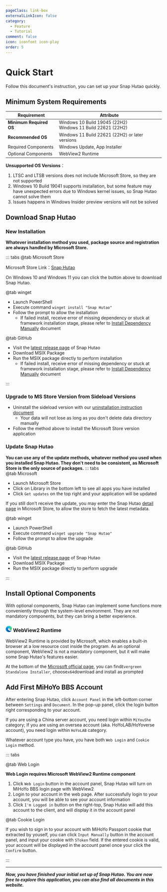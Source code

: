 ```yaml
---
pageClass: link-box
externalLinkIcon: false
category:
  - Feature
  - Tutorial
comment: false
icon: iconfont icon-play
order: 5
---
```


# Quick Start

Follow this document's instruction, you can set up your Snap Hutao quickly.

## <HopeIcon icon="iconfont icon-windows" size="1.7rem" color="rgb(0, 168, 232)" /> Minimum System Requirements

| Requirement             | Attribute                                                        |
| ----------------------- | ---------------------------------------------------------------- |
| **Minimum Required OS** | Windows 10 Build 19045 (22H2)<br/> Windows 11 Build 22621 (22H2) |
| **Recommended OS**      | Windows 11 Build 22621 (22H2) or later versions                  |
| Required Components     | Windows Update, App Installer                                    |
| Optional Components     | WebView2 Runtime                                                 |

**Unsupported OS Versions**：

1. LTSC and LTSB versions does not include Microsoft Store, so they are not supported
2. Windows 10 Build 19041 supports installation, but some feature may have unexpected errors due to Windows kernel issues,
   so Snap Hutao cannot solve them
3. Issues happens in Windows Insider preview versions will not be solved

## <HopeIcon icon="iconfont icon-cache" size="1.8rem" color="rgb(128, 161, 255)" /> Download Snap Hutao

### New Installation

**Whatever installation method you used, package source and registration are always handled by Microsoft Store.**

::: tabs
@tab Microsoft Store
<ms-store-badge
productid="9PH4NXJ2JN52"
theme="auto">
</ms-store-badge>

Microsoft Store Link：[Snap Hutao](https://apps.microsoft.com/store/detail/snap-hutao/9PH4NXJ2JN52)

On Windows 10 and Windows 11 you can click the button above to download Snap Hutao.

@tab winget

- Launch PowerShell
- Execute command `winget install "Snap Hutao"`
- Follow the prompt to allow the installation
  - If failed install, receive error of missing dependency or stuck at framework installation stage, please refer to
    [Install Dependency Manually](advanced/dependency.md) document

@tab GitHub

- Visit the [latest release page](https://github.com/DGP-Studio/Snap.Hutao/releases/latest/) of Snap Hutao
- Download MSIX Package
- Run the MSIX package directly to perform installation
  - If failed install, receive error of missing dependency or stuck at framework installation stage, please refer to
    [Install Dependency Manually](advanced/dependency.md) document

:::

### <HopeIcon icon="iconfont icon-refresh" size="1.5rem" color="rgb(127, 186, 0)" /> Upgrade to MS Store Version from Sideload Versions

- Uninstall the sideload version with our [uninstallation instruction document](/advanced/uninstall.html)
  - Your data will not lose as long as you don't delete data directory manually
- Follow the method above to install the Microsoft Store version application

### <HopeIcon icon="iconfont icon-update" size="1.5rem" color="rgb(255, 185, 0)" /> Update Snap Hutao

**You can use any of the update methods, whatever method you used when you installed Snap Hutao. They don't need to be consistent, as Microsoft Store is the only source of packages.**
::: tabs  
@tab Microsoft

- Launch Microsoft Store
- Click on Library in the bottom left to see all apps you have installed
- Click `Get updates` on the top right and your application will be updated

If you still don't receive the update, you may enter the Snap Hutao [detail page](<(https://apps.microsoft.com/store/detail/snap-hutao/9PH4NXJ2JN52)>) in Microsoft Store, to allow the store to fetch the latest metadata.

@tab winget

- Launch PowerShell
- Execute command `winget upgrade "Snap Hutao"`
- Follow the prompt to allow the upgrade

@tab GitHub

- Visit the [latest release page](https://github.com/DGP-Studio/Snap.Hutao/releases/latest/) of Snap Hutao
- Download MSIX Package
- Run the MSIX package directly to perform upgrade

:::

## <HopeIcon icon="iconfont icon-expansion" size="1.7rem" color="rgb(7, 163, 161)" /> Install Optional Components

With optional components, Snap Hutao can implement some functions more conveniently through the system-level environment.
They are not mandatory components, but they can bring a better experience.

### <img src="/images/202312/MSEdge.webp" width="20" height="20"> WebView2 Runtime

WebView2 Runtime is provided by Microsoft, which enables a built-in browser at a low resource cost inside the program.
As an optional component, WebView2 is not a mandatory component, but it will make some Snap Hutao's features easier.

At the bottom of the [Microsoft official page](https://developer.microsoft.com/zh-cn/microsoft-edge/webview2/),
you can find`Evergreen Standalone Installer`, choose`x64`download and install as prompted

## <HopeIcon icon="iconfont icon-adduser" size="1.7rem" color="rgb(7, 163, 161)" /> Add First MiHoYo BBS Account

After entering Snap Hutao, click `Account Panel` in the left-bottom corner between `Settings` and `Document`. In the
pop-up panel, click the login button right corresponding to your account.

If you are using a China server account, you need login within `MiYouShe` category; If you are using an oversea account
(aka. HoYoLAB/HoYoverse account), you need login within `HoYoLAB` category.

Whatever account type you have, you have both `Web Login` and `Cookie Login` method.

::: tabs

@tab Web Login

**Web Login requires Microsoft WebView2 Runtime component**

1. Click `Web Login` button in the account panel, Snap Hutao will turn on MiHoYo BBS login page with WebView2
2. Login to your account in the web page. After successfully login to your account, you will be able to see your account information
3. Click `I'm Logged in` button on the right-top, Snap Hutao will add this account to the client, and will display it in the account panel

@tab Cookie Login

If you wish to sign in to your account with MiHoYo Passport cookie that extracted by youself, you can click `Input Manually`
button in the account panel, and input your cookie with `SToken` field. If the entered cookie is valid, your account will
be displayed in the account panel once your click the `Confirm` button.

:::

---

_**Now, you have finished your initial set up of Snap Hutao. You are now free to explore this application, you can also
find all documents in this website.**_

